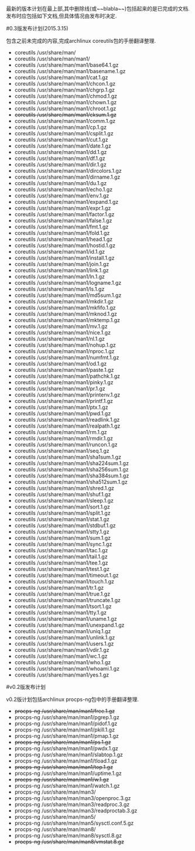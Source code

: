 最新的版本计划在最上部,其中删除线(或\~\~blabla\~\~)包括起来的是已完成的文档.发布时应包括如下文档,但具体情况由发布时决定.

#0.3版发布计划(2015.3.15)

包含之前未完成的内容,完成archlinux coreutils包的手册翻译整理.

- coreutils /usr/share/man/
- coreutils /usr/share/man/man1/
- coreutils /usr/share/man/man1/base64.1.gz
- coreutils /usr/share/man/man1/basename.1.gz
- coreutils /usr/share/man/man1/cat.1.gz
- coreutils /usr/share/man/man1/chcon.1.gz
- coreutils /usr/share/man/man1/chgrp.1.gz
- coreutils /usr/share/man/man1/chmod.1.gz
- coreutils /usr/share/man/man1/chown.1.gz
- coreutils /usr/share/man/man1/chroot.1.gz
- ~~coreutils /usr/share/man/man1/cksum.1.gz~~
- coreutils /usr/share/man/man1/comm.1.gz
- coreutils /usr/share/man/man1/cp.1.gz
- coreutils /usr/share/man/man1/csplit.1.gz
- coreutils /usr/share/man/man1/cut.1.gz
- coreutils /usr/share/man/man1/date.1.gz
- coreutils /usr/share/man/man1/dd.1.gz
- coreutils /usr/share/man/man1/df.1.gz
- coreutils /usr/share/man/man1/dir.1.gz
- coreutils /usr/share/man/man1/dircolors.1.gz
- coreutils /usr/share/man/man1/dirname.1.gz
- coreutils /usr/share/man/man1/du.1.gz
- coreutils /usr/share/man/man1/echo.1.gz
- coreutils /usr/share/man/man1/env.1.gz
- coreutils /usr/share/man/man1/expand.1.gz
- coreutils /usr/share/man/man1/expr.1.gz
- coreutils /usr/share/man/man1/factor.1.gz
- coreutils /usr/share/man/man1/false.1.gz
- coreutils /usr/share/man/man1/fmt.1.gz
- coreutils /usr/share/man/man1/fold.1.gz
- coreutils /usr/share/man/man1/head.1.gz
- coreutils /usr/share/man/man1/hostid.1.gz
- coreutils /usr/share/man/man1/id.1.gz
- coreutils /usr/share/man/man1/install.1.gz
- coreutils /usr/share/man/man1/join.1.gz
- coreutils /usr/share/man/man1/link.1.gz
- coreutils /usr/share/man/man1/ln.1.gz
- coreutils /usr/share/man/man1/logname.1.gz
- coreutils /usr/share/man/man1/ls.1.gz
- coreutils /usr/share/man/man1/md5sum.1.gz
- coreutils /usr/share/man/man1/mkdir.1.gz
- coreutils /usr/share/man/man1/mkfifo.1.gz
- coreutils /usr/share/man/man1/mknod.1.gz
- coreutils /usr/share/man/man1/mktemp.1.gz
- coreutils /usr/share/man/man1/mv.1.gz
- coreutils /usr/share/man/man1/nice.1.gz
- coreutils /usr/share/man/man1/nl.1.gz
- coreutils /usr/share/man/man1/nohup.1.gz
- coreutils /usr/share/man/man1/nproc.1.gz
- coreutils /usr/share/man/man1/numfmt.1.gz
- coreutils /usr/share/man/man1/od.1.gz
- coreutils /usr/share/man/man1/paste.1.gz
- coreutils /usr/share/man/man1/pathchk.1.gz
- coreutils /usr/share/man/man1/pinky.1.gz
- coreutils /usr/share/man/man1/pr.1.gz
- coreutils /usr/share/man/man1/printenv.1.gz
- coreutils /usr/share/man/man1/printf.1.gz
- coreutils /usr/share/man/man1/ptx.1.gz
- coreutils /usr/share/man/man1/pwd.1.gz
- coreutils /usr/share/man/man1/readlink.1.gz
- coreutils /usr/share/man/man1/realpath.1.gz
- coreutils /usr/share/man/man1/rm.1.gz
- coreutils /usr/share/man/man1/rmdir.1.gz
- coreutils /usr/share/man/man1/runcon.1.gz
- coreutils /usr/share/man/man1/seq.1.gz
- coreutils /usr/share/man/man1/sha1sum.1.gz
- coreutils /usr/share/man/man1/sha224sum.1.gz
- coreutils /usr/share/man/man1/sha256sum.1.gz
- coreutils /usr/share/man/man1/sha384sum.1.gz
- coreutils /usr/share/man/man1/sha512sum.1.gz
- coreutils /usr/share/man/man1/shred.1.gz
- coreutils /usr/share/man/man1/shuf.1.gz
- coreutils /usr/share/man/man1/sleep.1.gz
- coreutils /usr/share/man/man1/sort.1.gz
- coreutils /usr/share/man/man1/split.1.gz
- coreutils /usr/share/man/man1/stat.1.gz
- coreutils /usr/share/man/man1/stdbuf.1.gz
- coreutils /usr/share/man/man1/stty.1.gz
- coreutils /usr/share/man/man1/sum.1.gz
- coreutils /usr/share/man/man1/sync.1.gz
- coreutils /usr/share/man/man1/tac.1.gz
- coreutils /usr/share/man/man1/tail.1.gz
- coreutils /usr/share/man/man1/tee.1.gz
- coreutils /usr/share/man/man1/test.1.gz
- coreutils /usr/share/man/man1/timeout.1.gz
- coreutils /usr/share/man/man1/touch.1.gz
- coreutils /usr/share/man/man1/tr.1.gz
- coreutils /usr/share/man/man1/true.1.gz
- coreutils /usr/share/man/man1/truncate.1.gz
- coreutils /usr/share/man/man1/tsort.1.gz
- coreutils /usr/share/man/man1/tty.1.gz
- coreutils /usr/share/man/man1/uname.1.gz
- coreutils /usr/share/man/man1/unexpand.1.gz
- coreutils /usr/share/man/man1/uniq.1.gz
- coreutils /usr/share/man/man1/unlink.1.gz
- coreutils /usr/share/man/man1/users.1.gz
- coreutils /usr/share/man/man1/vdir.1.gz
- coreutils /usr/share/man/man1/wc.1.gz
- coreutils /usr/share/man/man1/who.1.gz
- coreutils /usr/share/man/man1/whoami.1.gz
- coreutils /usr/share/man/man1/yes.1.gz

#v0.2版发布计划

v0.2版计划包括archlinux procps-ng包中的手册翻译整理.

- ~~procps-ng /usr/share/man/man1/free.1.gz~~
- procps-ng /usr/share/man/man1/pgrep.1.gz
- procps-ng /usr/share/man/man1/pidof.1.gz
- procps-ng /usr/share/man/man1/pkill.1.gz
- procps-ng /usr/share/man/man1/pmap.1.gz
- ~~procps-ng /usr/share/man/man1/ps.1.gz~~
- procps-ng /usr/share/man/man1/pwdx.1.gz
- procps-ng /usr/share/man/man1/slabtop.1.gz
- procps-ng /usr/share/man/man1/tload.1.gz
- ~~procps-ng /usr/share/man/man1/top.1.gz~~
- procps-ng /usr/share/man/man1/uptime.1.gz
- ~~procps-ng /usr/share/man/man1/w.1.gz~~
- procps-ng /usr/share/man/man1/watch.1.gz
- procps-ng /usr/share/man/man3/
- procps-ng /usr/share/man/man3/openproc.3.gz
- procps-ng /usr/share/man/man3/readproc.3.gz
- procps-ng /usr/share/man/man3/readproctab.3.gz
- procps-ng /usr/share/man/man5/
- procps-ng /usr/share/man/man5/sysctl.conf.5.gz
- procps-ng /usr/share/man/man8/
- procps-ng /usr/share/man/man8/sysctl.8.gz
- ~~procps-ng /usr/share/man/man8/vmstat.8.gz~~
